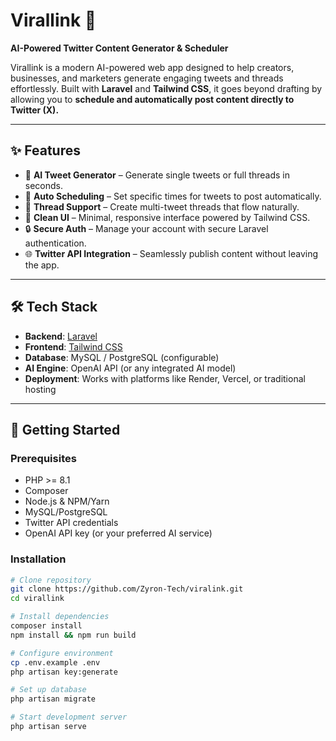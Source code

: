 # Virallink 🚀  
**AI-Powered Twitter Content Generator & Scheduler**  

Virallink is a modern AI-powered web app designed to help creators, businesses, and marketers generate engaging tweets and threads effortlessly. Built with **Laravel** and **Tailwind CSS**, it goes beyond drafting by allowing you to **schedule and automatically post content directly to Twitter (X).**

---

## ✨ Features
- 🤖 **AI Tweet Generator** – Generate single tweets or full threads in seconds.  
- 📅 **Auto Scheduling** – Set specific times for tweets to post automatically.  
- 🧵 **Thread Support** – Create multi-tweet threads that flow naturally.  
- 🎨 **Clean UI** – Minimal, responsive interface powered by Tailwind CSS.  
- 🔒 **Secure Auth** – Manage your account with secure Laravel authentication.  
- 🌐 **Twitter API Integration** – Seamlessly publish content without leaving the app.  

---

## 🛠️ Tech Stack
- **Backend**: [Laravel](https://laravel.com/)  
- **Frontend**: [Tailwind CSS](https://tailwindcss.com/)  
- **Database**: MySQL / PostgreSQL (configurable)  
- **AI Engine**: OpenAI API (or any integrated AI model)  
- **Deployment**: Works with platforms like Render, Vercel, or traditional hosting  

---

## 🚀 Getting Started

### Prerequisites
- PHP >= 8.1  
- Composer  
- Node.js & NPM/Yarn  
- MySQL/PostgreSQL  
- Twitter API credentials  
- OpenAI API key (or your preferred AI service)  

### Installation
```bash
# Clone repository
git clone https://github.com/Zyron-Tech/viralink.git
cd virallink

# Install dependencies
composer install
npm install && npm run build

# Configure environment
cp .env.example .env
php artisan key:generate

# Set up database
php artisan migrate

# Start development server
php artisan serve
